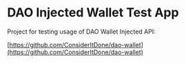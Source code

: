 # DAO Injected Wallet Test App

Project for testing usage of DAO Wallet Injected API:

[https://github.com/ConsiderItDone/dao-wallet](https://github.com/ConsiderItDone/dao-wallet)
